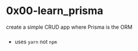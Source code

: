 #  0x00-learn_prisma

create a simple CRUD app where Prisma is the ORM

### 
* uses `yarn` not `npm`